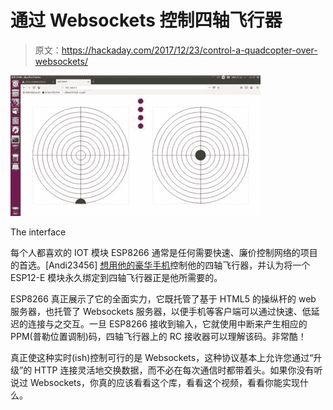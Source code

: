 # 通过 Websockets 控制四轴飞行器

> 原文：<https://hackaday.com/2017/12/23/control-a-quadcopter-over-websockets/>

![](img/77db0ff01105b592d7acbdad61773740.png)

The interface

每个人都喜欢的 IOT 模块 ESP8266 通常是任何需要快速、廉价控制网络的项目的首选。[Andi23456] [想用他的豪华手机](http://www.instructables.com/id/Wifi-PPM-no-App-Needed/)控制他的四轴飞行器，并认为将一个 ESP12-E 模块永久绑定到四轴飞行器正是他所需要的。

ESP8266 真正展示了它的全面实力，它既托管了基于 HTML5 的操纵杆的 web 服务器，也托管了 Websockets 服务器，以便手机等客户端可以通过快速、低延迟的连接与之交互。一旦 ESP8266 接收到输入，它就使用中断来产生相应的 PPM(普勒位置调制)码，四轴飞行器上的 RC 接收器可以理解该码。非常酷！

真正使这种实时(ish)控制可行的是 Websockets，这种协议基本上允许您通过“升级”的 HTTP 连接灵活地交换数据，而不必在每次通信时都带着头。如果你没有听说过 Websockets，你真的应该看看这个库，看看这个视频，看看你能实现什么。